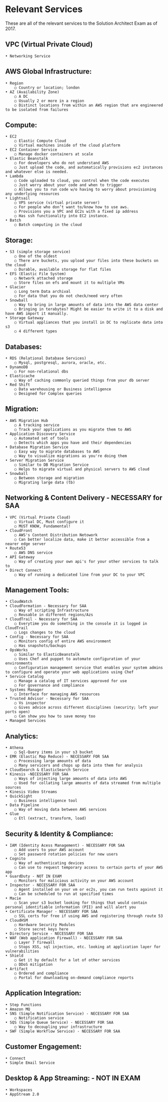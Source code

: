 # Relevant Services
These are all of the relevant services to the Solution Architect Exam as of 2017.

## VPC (Virtual Private Cloud)
	• Networking Service

## AWS Global Infrastructure:
	• Region
		○ Country or location; london
	• AZ (Availability Zone)
		○ A DC
		○ Usually 2 or more in a region
		○ Distinct locations from within an AWS region that are engineered to be isolated from failures

## Compute:
	• EC2
		○ Elastic Compute Cloud
		○ Virtual machines inside of the cloud platform
	• EC2 Container Service
		○ Manage docker containers at scale
	• Elastic Beanstalk
		○ For developers who do not understand AWS
		○ Just upload the code, and automatically provisions ec2 instances and whatever else is needed.
	• Lambda
		○ Code uploaded to cloud, you control when the code executes
		○ Just worry about your code and when to trigger
		○ Allows you to run code w/o having to worry about provisioning any underlying resources
	• Lightsail
		○ VPS service (virtual private server)
		○ For people who don’t want to/know how to use aws.
		○ Provisions you a VPC and EC2s with a fixed ip address
		○ Has ssh functionality into EC2 instance.
	• Batch
		○ Batch computing in the cloud

## Storage:
	• S3 (simple storage service)
		○ One of the oldest
		○ There are buckets, you upload your files into these buckets on the cloud
		○ Durable, available storage for flat files
	• EFS (Elastic File System)
		○ Network attached storage
		○ Store files on efs and mount it to multiple VMs
	• Glacier
		○ Long term Data archival
		○ For data that you do not check/need very often
	• Snowball
		○ Way to bring in large amounts of data into the AWS data center
		○ Bringing in terabytes? Might be easier to write it to a disk and have AWS import it manually.
	• Storage Gateway
		○ Virtual appliances that you install in DC to replicate data into s3
		○ 4 different types

## Databases:
	• RDS (Relational Database Services)
		○ Mysql, postgresql, aurora, oracle, etc.
	• DynamoDB
		○ For non-relational dbs
	• Elasticache
		○ Way of caching commonly queried things from your db server
	• Red Shift
		○ Data warehousing or Business intelligence
		○ Designed for Complex queries

## Migration:
	• AWS Migration Hub
		○ A tracking service
		○ Track your applications as you migrate them to AWS
	• Application Discovery Service
		○ Automated set of tools
		○ Detects which apps you have and their dependencies
	• Database Migration Service
		○ Easy way to migrate databases to AWS
		○ Way to visualize migrations as you're doing them
	• Server Migration Service
		○ Similar to DB Migration Service
		○ Helps to migrate virtual and physical servers to AWS cloud
	• Snowball
		○ Between storage and migration
		○ Migrating large data (tb)

## Networking & Content Delivery - NECESSARY for SAA
	• VPC (Virtual Private Cloud)
		○ Virtual DC, Must configure it
		○ MUST KNOW, Fundamental!
	• CloudFront
		○ AWS's Content Distribution Netowork
		○ Can better localize data, make it better accessible from a nearer edge server
	• Route53
		○ AWS DNS service
	• API Gateway
		○ Way of creating your own api's for your other services to talk to
	• Direct Connect
		○ Way of running a dedicated line from your DC to your VPC

## Management Tools:
	• CloudWatch
	• CloudFormation - Necessary for SAA
		○ Way of scripting Infrastructure
		○ Reusable in different regions/Azs
	• CloudTrail - Necessary for SAA
		○ Everytime you do something in the console it is logged in CloudTrail
		○ Logs changes to the cloud
	• Config - Necessary for SAA
		○ Monitors config of entire AWS environment
		○ Has snapshots/backups
	• OpsWorks
		○ Similar to ElasticBeanstalk
		○ Uses Chef and puppet to automate configuration of your environments
		○ Configuration management service that enables your system admins to configure and operate your web applications using Chef
	• Service Catalog
		○ Manage a catalog of IT services approved for use
		○ For governance and compliance
	• Systems Manager
		○ Interface for managing AWS resources
	• Trusted Advisor - Necessary for SAA
		○ Vs inspector
		○ Gives advice across different disciplines (security; left your ports open)
		○ Can show you how to save money too
	• Managed Services

## Analytics:
	• Athena
		○ Sql-Query items in your s3 bucket
	• EMR (Elastic Map Reduce) - NECESSARY FOR SAA
		○ Processing large amounts of data
		○ Many servicers and chops up data into them for analysis
	• CloudSearch & ElasticSearch Service
	• Kinesis -NECESSARY FOR SAA
		○ Ways of injecting large amounts of data into AWS
		○ Used for collating large amounts of data streamed from multiple sources
	• Kinesis Video Streams
	• QuickSight
		○ Business intelligence tool
	• Data Pipeline
		○ Way of moving data between AWS services
	• Glue
		○ Etl (extract, transform, load)

## Security & Identity & Compliance:
	• IAM (Identity Acess Management) - NECESSARY FOR SAA
		○ Add users to your AWS account
		○ Set password rotation policies for new users
	• Cognito
		○ Way of authenticating devices
		○ Can use to request temporary access to certain parts of your AWS app
	• GuardDuty - NOT IN EXAM
		○ Monitors for malicious activity on your AWS account
	• Inspector - NECESSARY FOR SAA
		○ Agent installed on your vm or ec2s, you can run tests against it
		○ Can be scheduled to run at specified times
	• Macie
		○ Scan your s3 bucket looking for things that would contain personal identifiable information (PII) and will alert you
	• Certificate Manager - NECESSARY FOR SAA
		○ SSL certs for free if using AWS and registering through route 53
	• CloudHSM
		○ Hardware Security Modules
		○ Store secret keys here
	• Directory Service - NECESSARY FOR SAA
	• WAF (Web application Firewall) - NECESSARY FOR SAA
		○ Layer 7 firewall
		○ Stops XSS, sql injection, etc. looking at application layer for vulnerabilities
	• Shield
		○ Get it by default for a lot of other services
		○ DDoS mitigation
	• Artifact
		○ Ordered and compliance
		○ Portal for downloading on-demand compliance reports

## Application Integration:
	• Step Functions
	• Amazon MQ
	• SNS (Simple Notification Service) - NECESSARY FOR SAA
		○ Notification service
	• SQS (Simple Queue Service) - NECESSARY FOR SAA
		○ Way to decoupling your infrastructure
	• SWF (Simple Workflow Service) - NECESSARY FOR SAA

## Customer Engagement:
	• Connect
	• Simple Email Service

## Desktop & App Streaming: - NOT IN EXAM
	• Workspaces
	• AppStream 2.0
